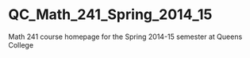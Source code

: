 QC_Math_241_Spring_2014_15
==========================

Math 241 course homepage for the Spring 2014-15 semester at Queens College
